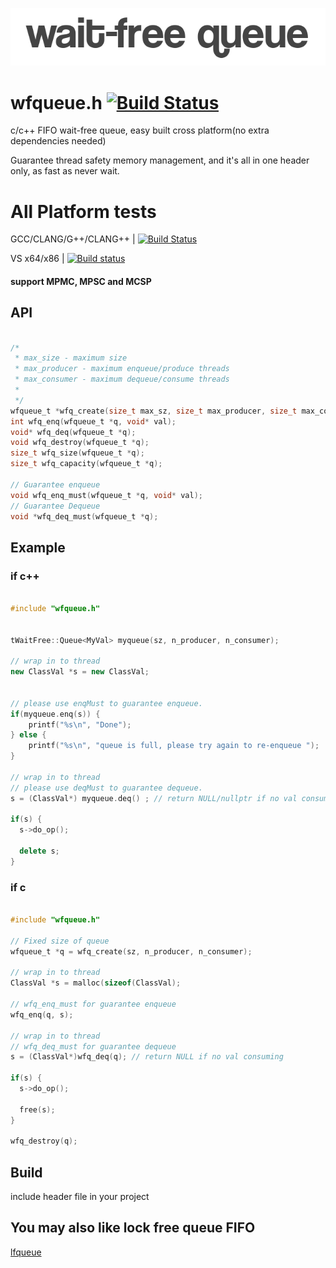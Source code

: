 <p align="left"><img src="wfqueue_logo.png" alt="wfqueue logo" /></p>

# wfqueue.h [![Build Status](https://travis-ci.org/Taymindis/wfqueue.svg?branch=master)](https://travis-ci.org/Taymindis/wfqueue)

c/c++ FIFO wait-free queue, easy built cross platform(no extra dependencies needed) 

Guarantee thread safety memory management, and it's all in one header only, as fast as never wait.


# All Platform tests

GCC/CLANG/G++/CLANG++ | [![Build Status](https://travis-ci.org/Taymindis/wfqueue.svg?branch=master)](https://travis-ci.org/Taymindis/wfqueue)

VS x64/x86 | [![Build status](https://ci.appveyor.com/api/projects/status/k8rwm0cyfd4tq481?svg=true)](https://ci.appveyor.com/project/Taymindis/wfqueue)

#### support MPMC, MPSC and MCSP

## API 
```c

/*
 * max_size - maximum size
 * max_producer - maximum enqueue/produce threads 
 * max_consumer - maximum dequeue/consume threads 
 *
 */
wfqueue_t *wfq_create(size_t max_sz, size_t max_producer, size_t max_consumer);
int wfq_enq(wfqueue_t *q, void* val);
void* wfq_deq(wfqueue_t *q);
void wfq_destroy(wfqueue_t *q);
size_t wfq_size(wfqueue_t *q);
size_t wfq_capacity(wfqueue_t *q);

// Guarantee enqueue 
void wfq_enq_must(wfqueue_t *q, void* val);
// Guarantee Dequeue
void *wfq_deq_must(wfqueue_t *q);

```


## Example

### if c++

```c++

#include "wfqueue.h"


tWaitFree::Queue<MyVal> myqueue(sz, n_producer, n_consumer);

// wrap in to thread
new ClassVal *s = new ClassVal;


// please use enqMust to guarantee enqueue.
if(myqueue.enq(s)) {
	printf("%s\n", "Done");
} else {
	printf("%s\n", "queue is full, please try again to re-enqueue ");
}

// wrap in to thread
// please use deqMust to guarantee dequeue.
s = (ClassVal*) myqueue.deq() ; // return NULL/nullptr if no val consuming

if(s) {
  s->do_op();

  delete s;
}


```

### if c

```c

#include "wfqueue.h"

// Fixed size of queue
wfqueue_t *q = wfq_create(sz, n_producer, n_consumer); 

// wrap in to thread
ClassVal *s = malloc(sizeof(ClassVal);

// wfq_enq_must for guarantee enqueue
wfq_enq(q, s);

// wrap in to thread
// wfq_deq_must for guarantee dequeue
s = (ClassVal*)wfq_deq(q); // return NULL if no val consuming

if(s) {
  s->do_op();

  free(s);
}

wfq_destroy(q);

```

## Build

include header file in your project


## You may also like lock free queue FIFO

[lfqueue](https://github.com/Taymindis/lfqueue)
